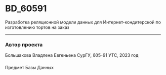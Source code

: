 # BD_60591
Разработка реляционной модели данных для Интернет-кондитерской по изготовлению тортов на заказ
***
### Автор проекта
Большакова Владлена Евгеньена 
СурГУ, 605-91 УТС, 2023 год
### 
Предмет
Базы Данных
